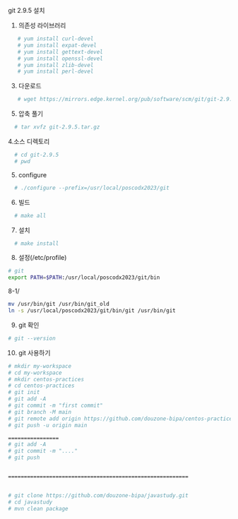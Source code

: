 git 2.9.5 설치

1. 의존성 라이브러리
```sh
   # yum install curl-devel
   # yum install expat-devel
   # yum install gettext-devel
   # yum install openssl-devel
   # yum install zlib-devel
   # yum install perl-devel
```
3. 다운로드
```sh
   # wget https://mirrors.edge.kernel.org/pub/software/scm/git/git-2.9.5.tar.gz
```
5. 압축 풀기
```sh
  # tar xvfz git-2.9.5.tar.gz
```
4.소스 디렉토리
```sh
  # cd git-2.9.5
  # pwd
```
5. configure
```sh
  # ./configure --prefix=/usr/local/poscodx2023/git
```
6. 빌드
```sh
  # make all
```
7. 설치
```sh
  # make install
```
8. 설정(/etc/profile)
```sh
# git
export PATH=$PATH:/usr/local/poscodx2023/git/bin
```
8-1/
```sh
mv /usr/bin/git /usr/bin/git_old
ln -s /usr/local/poscodx2023/git/bin/git /usr/bin/git
```

9. git 확인
```sh
# git --version
```
10. git 사용하기
```sh
# mkdir my-workspace
# cd my-workspace
# mkdir centos-practices
# cd centos-practices
# git init
# git add -A
# git commit -m "first commit"
# git branch -M main
# git remote add origin https://github.com/douzone-bipa/centos-practices.git
# git push -u origin main

================
# git add -A
# git commit -m "...."
# git push 


=========================================================


# git clone https://github.com/douzone-bipa/javastudy.git
# cd javastudy
# mvn clean package
```









  







